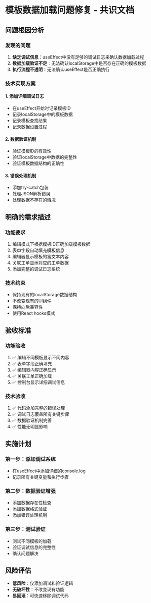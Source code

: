 # 模板数据加载问题修复 - 共识文档

## 问题根因分析

### 发现的问题
1. **缺乏调试信息**：useEffect中没有足够的调试日志来确认数据加载过程
2. **数据加载验证不足**：无法确认localStorage中是否存在正确的模板数据
3. **执行流程不透明**：无法确认useEffect是否正确执行

### 技术实现方案

#### 1. 添加详细调试日志
- 在useEffect开始时记录模板ID
- 记录localStorage中的模板数据
- 记录模板查找结果
- 记录数据设置过程

#### 2. 数据验证机制
- 验证模板ID的有效性
- 验证localStorage中数据的完整性
- 验证模板数据结构的正确性

#### 3. 错误处理机制
- 添加try-catch包装
- 处理JSON解析错误
- 处理数据不存在的情况

## 明确的需求描述

### 功能要求
1. 编辑模式下根据模板ID正确加载模板数据
2. 表单字段自动填充模板信息
3. 编辑器显示模板的富文本内容
4. 关联工单显示对应的工单数据
5. 添加完整的调试日志系统

### 技术约束
- 保持现有的localStorage数据结构
- 不改变现有的UI组件
- 保持向后兼容性
- 使用React hooks模式

## 验收标准

### 功能验收
1. ✅ 编辑不同模板显示不同内容
2. ✅ 表单字段正确填充
3. ✅ 编辑器内容正确显示
4. ✅ 关联工单正确加载
5. ✅ 控制台显示详细调试信息

### 技术验收
1. ✅ 代码添加完整的错误处理
2. ✅ 调试日志覆盖所有关键步骤
3. ✅ 数据验证机制完善
4. ✅ 性能无明显影响

## 实施计划

### 第一步：添加调试系统
- 在useEffect中添加详细的console.log
- 记录所有关键变量和执行步骤

### 第二步：数据验证增强
- 添加数据存在性检查
- 添加数据格式验证
- 添加错误处理机制

### 第三步：测试验证
- 测试不同模板的加载
- 验证调试信息的完整性
- 确认问题解决

## 风险评估
- **低风险**：仅添加调试和验证逻辑
- **无破坏性**：不改变现有功能
- **易回滚**：可快速移除调试代码